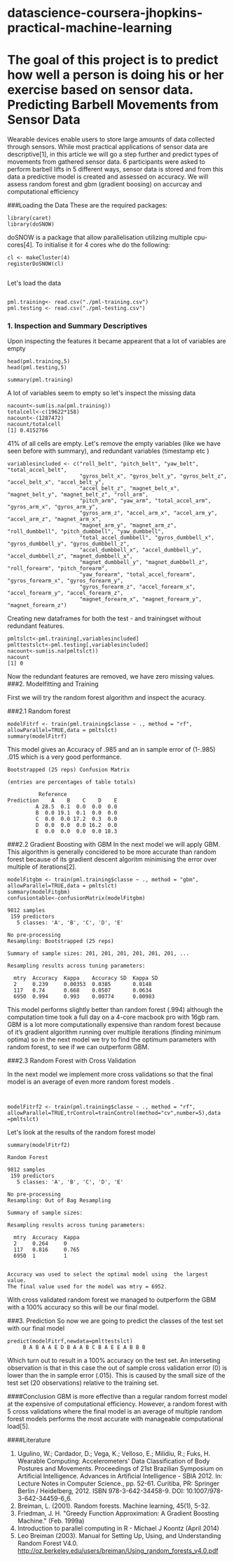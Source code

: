 # datascience-coursera-jhopkins-practical-machine-learning
The goal of this project is to predict how well a person is doing his or her exercise based on sensor data.
Predicting Barbell Movements from Sensor Data
========================================================

Wearable devices enable users to store large amounts of data collected through sensors. While most practical applications of sensor data are descriptive[1],  in this article we will go a step further and predict types of movements from gathered sensor data. 6 participants were asked to perform barbell lifts in 5 different ways, sensor data is stored and from this data a predictive model is created and assessed on accuracy. We will assess random forest and gbm (gradient boosing) on accurcay and computational efficiency

###Loading the Data
These are the required packages:

```{r}
library(caret)
library(doSNOW)
```
doSNOW is a package that allow parallelisation utilizing multiple cpu-cores[4].
To initialise it for 4 cores  whe do the following: 

```{r}
cl <- makeCluster(4)
registerDoSNOW(cl)


```

Let's load the data
```{r}

pml.training<- read.csv("./pml-training.csv")
pml.testing <- read.csv("./pml-testing.csv")
```
### 1. Inspection and Summary Descriptives 
Upon inspecting the features it became appearent that a lot of variables are empty 
```{r}
head(pml.training,5)
head(pml.testing,5)
```

```{r}
summary(pml.training)
```
A lot of variables seem to empty so let's inspect the missing data

```{r}
nacount<-sum(is.na(pml.training))
totalcell<-c(19622*158)
nacount<-(1287472)
nacount/totalcell
[1] 0.4152766
```

41% of all cells are empty. 
Let's remove the empty variables (like we have seen before with summary), and redundant variables (timestamp etc ) 




```{r}
variablesincluded <- c("roll_belt", "pitch_belt", "yaw_belt", "total_accel_belt", 
                       "gyros_belt_x", "gyros_belt_y", "gyros_belt_z", "accel_belt_x", "accel_belt_y", 
                       "accel_belt_z", "magnet_belt_x", "magnet_belt_y", "magnet_belt_z", "roll_arm", 
                       "pitch_arm", "yaw_arm", "total_accel_arm", "gyros_arm_x", "gyros_arm_y", 
                       "gyros_arm_z", "accel_arm_x", "accel_arm_y", "accel_arm_z", "magnet_arm_x", 
                       "magnet_arm_y", "magnet_arm_z", "roll_dumbbell", "pitch_dumbbell", "yaw_dumbbell", 
                       "total_accel_dumbbell", "gyros_dumbbell_x", "gyros_dumbbell_y", "gyros_dumbbell_z", 
                       "accel_dumbbell_x", "accel_dumbbell_y", "accel_dumbbell_z", "magnet_dumbbell_x", 
                       "magnet_dumbbell_y", "magnet_dumbbell_z", "roll_forearm", "pitch_forearm", 
                       "yaw_forearm", "total_accel_forearm", "gyros_forearm_x", "gyros_forearm_y", 
                       "gyros_forearm_z", "accel_forearm_x", "accel_forearm_y", "accel_forearm_z", 
                       "magnet_forearm_x", "magnet_forearm_y", "magnet_forearm_z")
```

Creating new dataframes for both the test - and trainingset without redundant features.
```{r}
pmltslct<-pml.training[,variablesincluded]
pmlttestslct<-pml.testing[,variablesincluded]
nacount<-sum(is.na(pmltslct))
nacount
[1] 0
```
Now the redundant features are removed, we have zero missing values.
###2. Modelfitting and Training

First we will try the random forest algorithm and inspect the acuracy.

###2.1 Random forest


```{r}
modelFitrf <- train(pml.training$classe ~ ., method = "rf", allowParallel=TRUE,data = pmltslct)
summary(modelFitrf)
```
This model gives an Accuracy of .985 and an in sample error of (1-.985) .015 which is a very good performance.

```{r}
Bootstrapped (25 reps) Confusion Matrix 

(entries are percentages of table totals)
 
          Reference
Prediction    A    B    C    D    E
         A 28.5  0.1  0.0  0.0  0.0
         B  0.0 19.1  0.1  0.0  0.0
         C  0.0  0.0 17.2  0.3  0.0
         D  0.0  0.0  0.0 16.2  0.0
         E  0.0  0.0  0.0  0.0 18.3
```


###2.2 Gradient Boosting with GBM
In the next model we will apply GBM. This algorithm is generally concidered to be more accurate than random forest because of its gradient descent algoritm minimising the error over multiple of iterations[2].

```{r}
modelFitgbm <- train(pml.training$classe ~ ., method = "gbm", allowParallel=TRUE,data = pmltslct)
summary(modelFitgbm) 
confusiontable<-confusionMatrix(modelFitgbm)

```
 
```{r}
9812 samples
 159 predictors
   5 classes: 'A', 'B', 'C', 'D', 'E' 

No pre-processing
Resampling: Bootstrapped (25 reps) 

Summary of sample sizes: 201, 201, 201, 201, 201, 201, ... 

Resampling results across tuning parameters:

  mtry  Accuracy  Kappa    Accuracy SD  Kappa SD
  2     0.239     0.00353  0.0385       0.0148  
  117   0.74      0.668    0.0507       0.0634  
  6950  0.994     0.993    0.00774      0.00983 
```

This model performs slightly better than random forest (.994) although the computation time took a full day on a 4-core macbook pro with 16gb ram.
GBM is a lot more computationally expensive than random forest because of it’s gradient algorithm running over multiple iterations (finding minimum optima) so in the next model we try to find the optimum parameters with random forest, to see if we can outperform GBM.


###2.3 Random Forest with Cross Validation

In the next model we implement more cross validations so that the final model is an average of even more random forest  models . 


```{r}


modelFitrf2 <- train(pml.training$classe ~ ., method = "rf", allowParallel=TRUE,trControl=trainControl(method="cv",number=5),data =pmltslct)
```
Let's look at the results of the random forest model

```{r}
summary(modelFitrf2)

```
```{r}
Random Forest 

9812 samples
 159 predictors
   5 classes: 'A', 'B', 'C', 'D', 'E' 

No pre-processing
Resampling: Out of Bag Resampling 

Summary of sample sizes:  

Resampling results across tuning parameters:

  mtry  Accuracy  Kappa
  2     0.264     0    
  117   0.816     0.765
  6950  1         1    


Accuracy was used to select the optimal model using  the largest value.
The final value used for the model was mtry = 6952. 
```

With cross validated random forest we managed to outperform the GBM with a 100% accuracy so this will be our final model. 

###3. Prediction
So now we are going to predict the classes of the test set with our final model

```{r}
predict(modelFitrf,newdata=pmlttestslct)
     B A B A A E D B A A B C B A E E A B B B
```
Which turn out to result in a 100% accuracy on the test set. An interseting observation is that in this case the out of sample cross validation error (0) is lower than the in sample error (.015). This is caused by the small size of the test set (20 observations) relative to the training set.



####Conclusion
GBM is more effective than a regular random forrest model at the expensive of computational efficiency. However, a random forest with 5 cross validations where the final model is an average of multiple random forest models performs the most accurate with manageable computational load[5]. 


####Literature
1. Ugulino, W.; Cardador, D.; Vega, K.; Velloso, E.; Milidiu, R.; Fuks, H. Wearable Computing: Accelerometers' Data Classification of Body Postures and Movements. Proceedings of 21st Brazilian Symposium on Artificial Intelligence. Advances in Artificial Intelligence - SBIA 2012. In: Lecture Notes in Computer Science., pp. 52-61. Curitiba, PR: Springer Berlin / Heidelberg, 2012. ISBN 978-3-642-34458-9. DOI: 10.1007/978-3-642-34459-6_6. 
2. Breiman, L. (2001). Random forests. Machine learning, 45(1), 5-32.
3. Friedman, J. H. "Greedy Function Approximation: A Gradient Boosting Machine." (Feb. 1999a)
4. Introduction to parallel computing in R - Michael J Koontz (April 2014)
5. Leo Breiman (2003). Manual for Setting Up, Using, and Understanding Random Forest V4.0. http://oz.berkeley.edu/users/breiman/Using_random_forests_v4.0.pdf
